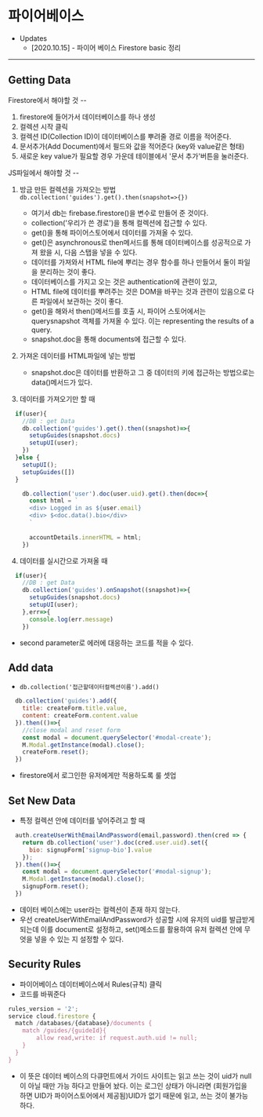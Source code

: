 # 파이어베이스

- Updates
  - [2020.10.15] - 파이어 베이스 Firestore basic 정리

---

## Getting Data

Firestore에서 해야할 것 -- 
1. firestore에 들어가서 데이터베이스를 하나 생성 
2. 컬렉션 시작 클릭
3. 컬렉션 ID(Collection ID)이 데이터베이스를 뿌려줄 경로 이름을 적어준다.
4. 문서추가(Add Document)에서 필드와 값을 적어준다 (key와 value같은 형태)
5. 새로운 key value가 필요할 경우 가운데 테이블에서 '문서 추가'버튼을 눌러준다.

JS파일에서 해야할 것 --
1. 방금 만든 컬렉션을 가져오는 방법  
  `db.collection('guides').get().then(snapshot=>{})`
    - 여기서 db는 firebase.firestore()을 변수로 만들어 준 것이다.
    - collection('우리가 쓴 경로')을 통해 컬렉션에 접근할 수 있다.
    - get()을 통해 파이어스토어에서 데이터를 가져올 수 있다. 
    - get()은 asynchronous로 then메서드를 통해 데이터베이스를 성공적으로 가져 왔을 시, 다음 스탭을 넣을 수 있다.
    - 데이터를 가져와서 HTML file에 뿌리는 경우 함수를 하나 만들어서 둘이 파일을 분리하는 것이 좋다.
    - 데이터베이스를 가지고 오는 것은 authentication에 관련이 있고,
    - HTML file에 데이터를 뿌려주는 것은 DOM을 바꾸는 것과 관련이 있음으로 다른 파일에서 보관하는 것이 좋다.
    - get()을 해와서 then()메서드를 호출 시, 파이어 스토어에서는 querysnapshot 객체를 가져올 수 있다. 이는 representing the results of a query.
    - snapshot.doc을 통해 documents에 접근할 수 있다.

2. 가져온 데이터를 HTML파일에 넣는 방법 
   - snapshot.doc은 데이터를 반환하고 그 중 데이터의 키에 접근하는 방법으로는 data()메서드가 있다.

3. 데이터를 가져오기만 할 때 
```javascript
  if(user){
    //DB : get Data 
    db.collection('guides').get().then((snapshot)=>{
      setupGuides(snapshot.docs)
      setupUI(user);
    })
  }else {
    setupUI();
    setupGuides([])
  }
```
```javascript
    db.collection('user').doc(user.uid).get().then(doc=>{
      const html = `
      <div> Logged in as ${user.email}
      <div> $<doc.data().bio</div>
      `
      
      accountDetails.innerHTML = html;
    })
```
4. 데이터를 실시간으로 가져올 때
```javascript
  if(user){
    //DB : get Data 
    db.collection('guides').onSnapshot((snapshot)=>{
      setupGuides(snapshot.docs)
      setupUI(user);
    },err=>{
      console.log(err.message)
    })
```
- second parameter로 에러에 대응하는 코드를 적을 수 있다.
## Add data 
-  `db.collection('접근할데이터컬렉션이름').add()`
```javascript
  db.collection('guides').add({
    title: createForm.title.value,
    content: createForm.content.value
  }).then(()=>{
    //close modal and reset form
    const modal = document.querySelector('#modal-create');
    M.Modal.getInstance(modal).close();
    createForm.reset();
  })
```
- firestore에서 로그인한 유저에게만 적용하도록 룰 셋업

## Set New Data
- 특정 컬렉션 안에 데이터를 넣어주려고 할 때
```javascript
  auth.createUserWithEmailAndPassword(email,password).then(cred => {
    return db.collection('user').doc(cred.user.uid).set({
      bio: signupForm['signup-bio'].value
    });
  }).then(()=>{
    const modal = document.querySelector('#modal-signup');
    M.Modal.getInstance(modal).close();
    signupForm.reset();
  })
```
- 데이터 베이스에는 user라는 컬렉션이 존재 하지 않는다.
- 우선 createUserWithEmailAndPassword가 성공할 시에 유저의 uid를 발급받게 되는데 이를 document로 설정하고, set()메소드를 활용하여 유저 컬렉션 안에 무엇을 넣을 수 있는 지 설정할 수 있다.

## Security Rules
- 파이어베이스 데이터베이스에서 Rules(규칙) 클릭
- 코드를 바꿔준다
```javascript
rules_version = '2';
service cloud.firestore {
  match /databases/{database}/documents {
    match /guides/{guideId}{
    	allow read,write: if request.auth.uid != null;
    }
  }
}
```
- 이 뜻은 데이터 베이스의 다큐먼트에서 가이드 사이트는 읽고 쓰는 것이 uid가 null이 아닐 때만 가능 하다고 만들어 놨다. 이는 로그인 상태가 아니라면 (회원가입을 하면 UID가 파이어스토어에서 제공됨)UID가 없기 때문에 읽고, 쓰는 것이 불가능 하다.